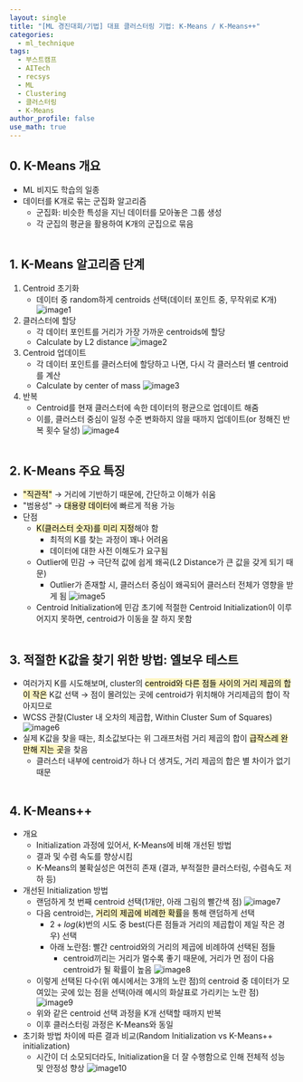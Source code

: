 ```yaml
---
layout: single
title: "[ML 경진대회/기법] 대표 클러스터링 기법: K-Means / K-Means++"
categories:
  - ml_technique
tags:
  - 부스트캠프
  - AITech
  - recsys
  - ML
  - Clustering
  - 클러스터링
  - K-Means
author_profile: false
use_math: true
---
```

## 0. K-Means 개요
- ML 비지도 학습의 일종
- 데이터를 K개로 묶는 군집화 알고리즘
	- 군집화: 비슷한 특성을 지닌 데이터를 모아놓은 그룹 생성
	- 각 군집의 평균을 활용하여 K개의 군집으로 묶음<br><br>

## 1. K-Means 알고리즘 단계
1. Centroid 초기화
	- 데이터 중 random하게 centroids 선택(데이터 포인트 중, 무작위로 K개)
		![image1](../../images/2024-10-01-aitech-week8-10_4_2/image1.png)
2. 클러스터에 할당
	- 각 데이터 포인트를 거리가 가장 가까운 centroids에 할당
	- Calculate by L2 distance
		![image2](../../images/2024-10-01-aitech-week8-10_4_2/image2.png)
3. Centroid 업데이트
	- 각 데이터 포인트를 클러스터에 할당하고 나면, 다시 각 클러스터 별 centroid를 계산
	- Calculate by center of mass
		![image3](../../images/2024-10-01-aitech-week8-10_4_2/image3.png)
4. 반복
	- Centroid를 현재 클러스터에 속한 데이터의 평균으로 업데이트 해줌
	- 이를, 클러스터 중심이 일정 수준 변화하지 않을 때까지 업데이트(or 정해진 반복 횟수 달성)
		![image4](../../images/2024-10-01-aitech-week8-10_4_2/image4.png)<br><br>

## 2. K-Means 주요 특징
- <mark style="background: #FFF3A3A6;">"직관적"</mark> → 거리에 기반하기 때문에, 간단하고 이해가 쉬움
- "범용성" → <mark style="background: #FFF3A3A6;">대용량 데이터</mark>에 빠르게 적용 가능
- 단점
	- <mark style="background: #FFF3A3A6;">K(클러스터 숫자)를 미리 지정</mark>해야 함
		- 최적의 K를 찾는 과정이 꽤나 어려움
		- 데이터에 대한 사전 이해도가 요구됨
	- Outlier에 민감 → 극단적 값에 쉽게 왜곡(L2 Distance가 큰 값을 갖게 되기 때문)
		- Outlier가 존재할 시, 클러스터 중심이 왜곡되어 클러스터 전체가 영향을 받게 됨
		![image5](../../images/2024-10-01-aitech-week8-10_4_2/image5.png)
	- Centroid Initialization에 민감
		초기에 적절한 Centroid Initialization이 이루어지지 못하면, centroid가 이동을 잘 하지 못함<br><br>

## 3. 적절한 K값을 찾기 위한 방법: 엘보우 테스트
- 여러가지 K를 시도해보며, cluster의 <mark style="background: #FFF3A3A6;">centroid와 다른 점들 사이의 거리 제곱의 합이 작은</mark> K값 선택 → 점이 몰려있는 곳에 centroid가 위치해야 거리제곱의 합이 작아지므로
- WCSS 관찰(Cluster 내 오차의 제곱합, Within Cluster Sum of Squares)
	![image6](../../images/2024-10-01-aitech-week8-10_4_2/image6.png)
- 실제 K값을 찾을 때는, 최소값보다는 위 그래프처럼 거리 제곱의 합이 <mark style="background: #FFF3A3A6;">급작스레 완만해 지는 곳</mark>을 찾음
	- 클러스터 내부에 centroid가 하나 더 생겨도, 거리 제곱의 합은 별 차이가 없기 때문<br><br>

## 4. K-Means++
- 개요
	- Initialization 과정에 있어서, K-Means에 비해 개선된 방법
	- 결과 및 수렴 속도를 향상시킴
	- K-Means의 불확실성은 여전히 존재 (결과, 부적절한 클러스터링, 수렴속도 저하 등)
- 개선된 Initialization 방법
	- 랜덤하게 첫 번째 centroid 선택(1개만, 아래 그림의 빨간색 점)
		![image7](../../images/2024-10-01-aitech-week8-10_4_2/image7.png)
	- 다음 centroid는, <mark style="background: #FFF3A3A6;">거리의 제곱에 비례한 확률</mark>을 통해 랜덤하게 선택
		- $2 + log(k)$번의 시도 중 best(다른 점들과 거리의 제곱합이 제일 작은 경우) 선택
		- 아래 노란점: 빨간 centroid와의 거리의 제곱에 비례하여 선택된 점들
			- centroid끼리는 거리가 멀수록 좋기 때문에, 거리가 먼 점이 다음 centroid가 될 확률이 높음
		![image8](../../images/2024-10-01-aitech-week8-10_4_2/image8.png)
	- 이렇게 선택된 다수(위 예시에서는 3개의 노란 점)의 centroid 중 데이터가 모여있는 곳에 있는 점을 선택(아래 예시의 화살표로 가리키는 노란 점)
		![image9](../../images/2024-10-01-aitech-week8-10_4_2/image9.png)
	- 위와 같은 centroid 선택 과정을 K개 선택할 때까지 반복
	- 이후 클러스터링 과정은 K-Means와 동일
- 초기화 방법 차이에 따른 결과 비교(Random Initialization vs K-Means++ initialization)
	- 시간이 더 소모되더라도, Initialization을 더 잘 수행함으로 인해 전체적 성능 및 안정성 향상
		![image10](../../images/2024-10-01-aitech-week8-10_4_2/image10.png)<br><br>

